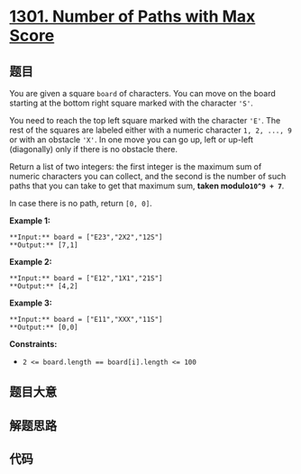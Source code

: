 # [1301. Number of Paths with Max Score](https://leetcode.com/problems/number-of-paths-with-max-score)

## 题目

You are given a square `board` of characters. You can move on the board
starting at the bottom right square marked with the character `'S'`.

You need to reach the top left square marked with the character `'E'`. The
rest of the squares are labeled either with a numeric character `1, 2, ..., 9`
or with an obstacle `'X'`. In one move you can go up, left or up-left
(diagonally) only if there is no obstacle there.

Return a list of two integers: the first integer is the maximum sum of numeric
characters you can collect, and the second is the number of such paths that
you can take to get that maximum sum, **taken modulo`10^9 + 7`**.

In case there is no path, return `[0, 0]`.



**Example 1:**

    
    
    **Input:** board = ["E23","2X2","12S"]
    **Output:** [7,1]
    

**Example 2:**

    
    
    **Input:** board = ["E12","1X1","21S"]
    **Output:** [4,2]
    

**Example 3:**

    
    
    **Input:** board = ["E11","XXX","11S"]
    **Output:** [0,0]
    



**Constraints:**

  * `2 <= board.length == board[i].length <= 100`


## 题目大意

## 解题思路

## 代码

```javascript

```
